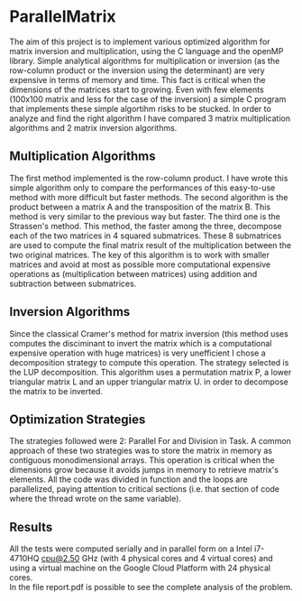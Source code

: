 # ParallelMatrix

The aim of this project is to implement various optimized algorithm for matrix inversion and multiplication, using the C language and the openMP library.
Simple analytical algorithms for multiplication or inversion (as the row-column product or the inversion using the determinant) are very expensive in terms of memory
and time. This fact is critical when the dimensions of the matrices start to growing. Even with few elements (100x100 matrix and less for the case of the inversion)
a simple C program that implements these simple algortihm risks to be stucked.
In order to analyze and find the right algorithm I have compared 3 matrix multiplication algorithms and 2 matrix inversion algorithms.
## Multiplication Algorithms
The first method implemented is the row-column product. I have wrote this simple algorithm only to compare the performances of this easy-to-use method with more difficult but faster methods.
The second algorithm is the product between a matrix A and the transposition of the matrix B. This method is very similar to the previous way but faster.
The third one is the Strassen's method. This method, the faster among the three, decompose each of the two matrices in 4 squared submatrices. These 8 submatrices are used to compute the final matrix result of the multiplication between the two original matrices. The key of this algorithm is to work with smaller matrices and avoid at most as possible more computational expensive operations as (multiplication between matrices) using addition and subtraction between submatrices.
## Inversion Algorithms
Since the classical Cramer's method for matrix inversion (this method uses computes the disciminant to invert the matrix which is a computational expensive operation with huge matrices) is very unefficient I chose a decomposition strategy to compute this operation. The strategy selected is the LUP decomposition. This algorithm uses a permutation matrix P, a lower triangular matrix L and an upper triangular matrix U. in order to decompose the matrix to be inverted.
## Optimization Strategies
The strategies followed were 2: Parallel For and Division in Task. A common approach of these two strategies was to store the matrix in memory as contiguous monodimensional arrays. This operation is critical when the dimensions grow because it avoids jumps in memory to retrieve matrix's elements.
All the code was divided in function and the loops are parallelized, paying attention to critical sections (i.e. that section of code where the thread wrote on the same variable).

## Results
All the tests were computed serially and in parallel form on a Intel i7-4710HQ cpu@2.50 GHz (with 4 physical cores and 4 virtual cores) and using a virtual machine on the Google Cloud Platform with 24 physical cores.\
In the file report.pdf is possible to see the complete analysis of the problem.


